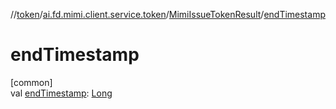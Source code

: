 //[token](../../../index.md)/[ai.fd.mimi.client.service.token](../index.md)/[MimiIssueTokenResult](index.md)/[endTimestamp](end-timestamp.md)

# endTimestamp

[common]\
val [endTimestamp](end-timestamp.md): [Long](https://kotlinlang.org/api/core/kotlin-stdlib/kotlin/-long/index.html)
